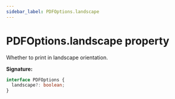 ```yaml
---
sidebar_label: PDFOptions.landscape
---
```


# PDFOptions.landscape property

Whether to print in landscape orientation.

**Signature:**

```typescript
interface PDFOptions {
  landscape?: boolean;
}
```
